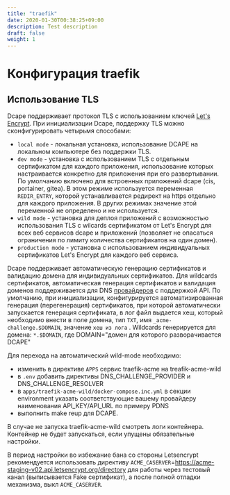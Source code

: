```yaml
---
title: "traefik"
date: 2020-01-30T00:38:25+09:00
description: Test description
draft: false
weight: 1
---
```


# Конфигурация traefik


## Использование TLS
Dcape поддерживает протокол TLS с использованием ключей [Let's Encrypt](https://ru.wikipedia.org/wiki/Let%E2%80%99s_Encrypt).
При инициализации Dcape, поддержку TLS можно сконфигурировать четырьмя способами:
* `local mode` - локальная установка, использование DCAPE на локальном компьютере без поддержки TLS.
* `dev mode` - установка с использованием TLS с отдельным сертификатом для каждого приложения, использование которых настраивается конкретно для приложения при его развертывании. По умолчанию включено для встроенных приложений dcape (cis, portainer, gitea). В этом режиме используется переменная `REDIR_ENTRY`, которой устанавливается редирект на https отдельно для каждого приложения. В других режимах значение этой переменной не определено и не используется.
* `wild mode` - установка для деплоя приложений с возможностью использования TLS c wilcards сертификатом от Let's Encrypt для всех веб сервисов dcape и приложений (позволяет не опасаться ограничения по лимиту количества сертификатов на один домен).
* `production mode` - установка с использованием индивидуальных сертификатов Let's Encrypt для каждого веб сервиса.

Dcape поддерживает автоматическую генерацию сертификатов и валидацию домена для индивидуальных сертификатов.
Для wildcards сертификатов, автоматическая генерация сертификатов и валидация доменов поддерживается для DNS
[провайдеров](https://docs.traefik.io/configuration/acme/#provider) с поддержкой API.
По умолчанию, при инициализации, конфигурируется автоматизированная генерация (перегенерация) сертификатов, при которой автоматически запускается генерация сертификата, в лог файл выдается хеш, который необходимо
внести в поле домена, тип `TXT`, имя `_acme-challenge.$DOMAIN`, значение `хеш из лога` .
Wildcards генерируется для домена: `*.$DOMAIN`, где DOMAIN="домен для которого разворачивается DCAPE"

Для перехода на автоматический wild-mode необходимо:
- изменить в директиве `APPS` сервис traefik-acme на treafik-acme-wild
- в `.env` добавить директивы DNS_CHALLENGE_PROVIDER и DNS_CHALLENGE_RESOLVER
- в `apps/traefik-acme-wild/docker-compose.inc.yml` в секции environment указать соответствующие вашему провайдеру наименования API_KEY/API_URL по примеру PDNS
- выполнить make reup для DCAPE.

В случае не запуска traefik-acme-wild смотреть логи контейнера. Контейнер не будет запускаться, если упущены обязательные настройки.

В период настройки во избежание бана со стороны Letsencrypt рекомендуется использовать директиву `ACME_CASERVER`=https://acme-staging-v02.api.letsencrypt.org/directory
для работы через тестовый канал (выписывается Fake сертификат), а после полной отладки механизма, выкл `ACME_CASERVER`.
